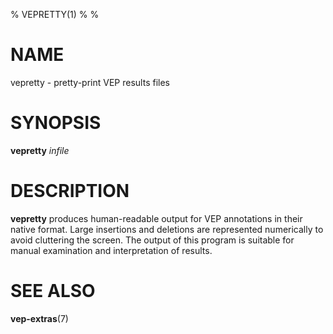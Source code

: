 % VEPRETTY(1)
%
%

# NAME

vepretty - pretty-print VEP results files

# SYNOPSIS

**vepretty** *infile*

# DESCRIPTION

**vepretty** produces human-readable output for VEP annotations in their native format.
Large insertions and deletions are represented numerically to avoid cluttering the screen.
The output of this program is suitable for manual examination and interpretation of results.

# SEE ALSO

**vep-extras**(7)
